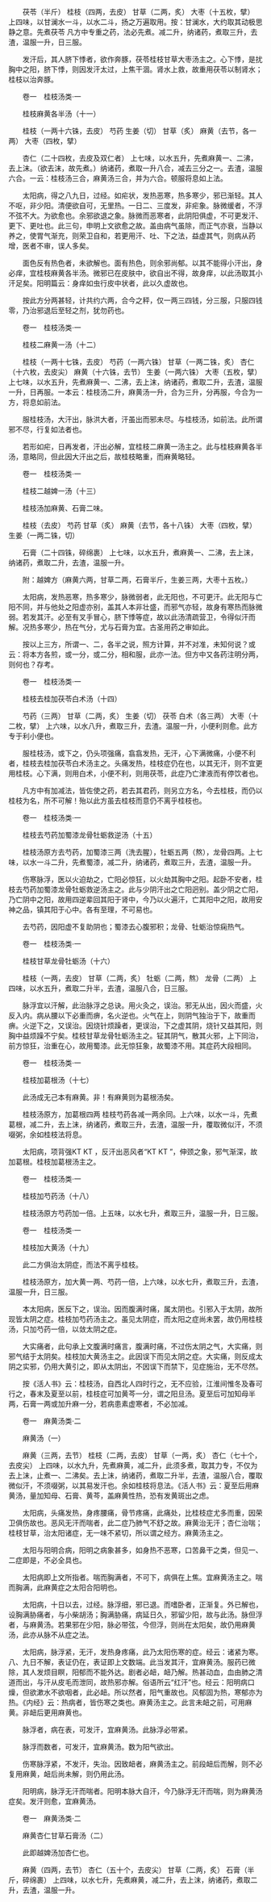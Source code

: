 <!-- { "loadSidebar": true } -->
　　茯苓（半斤） 桂枝（四两，去皮） 甘草（二两，炙） 大枣（十五枚，擘） 上四味，以甘澜水一斗，以水二斗，扬之万遍取用。按：甘澜水，大约取其动极思静之意。先煮茯苓 凡方中专重之药，法必先煮。减二升，纳诸药，煮取三升，去渣，温服一升，日三服。

　　发汗后，其人脐下悸者，欲作奔豚，茯苓桂枝甘草大枣汤主之。心下悸，是扰胸中之阳，脐下悸，则因发汗太过，上焦干涸。肾水上救，故重用茯苓以制肾水；桂枝以治奔豚。

　　卷一　桂枝汤类·一

　　桂枝麻黄各半汤（十一）

　　桂枝（一两十六铢，去皮） 芍药 生姜（切） 甘草（炙） 麻黄（去节，各一两） 大枣（四枚，擘）

　　杏仁（二十四枚，去皮及双仁者） 上七味，以水五升，先煮麻黄一、二沸，去上沫。（欲去沫，故先煮。）纳诸药，煮取一升八合，减去三分之一。去渣，温服六合。一云：桂枝汤三合，麻黄汤三合，并为六合。顿服将息如上法。

　　太阳病，得之八九日，过经。如疟状，发热恶寒，热多寒少，邪已渐轻。其人不呕，非少阳。清便欲自可，无里热。一日二、三度发，非疟象。脉微缓者，不浮不弦不大。为欲愈也。余邪欲退之象。脉微而恶寒者，此阴阳俱虚，不可更发汗、更下、更吐也。此三句，申明上文欲愈之故。盖由病气虽除，而正气亦衰，当静以养之，使胃气渐充，则荣卫自和，若更用汗、吐、下之法，益虚其气，则病从药增，医者不审，误人多矣。

　　面色反有热色者，未欲解也。面有热色，则余邪尚郁。以其不能得小汗出，身必痒，宜桂枝麻黄各半汤。微邪已在皮肤中，欲自出不得，故身痒，以此汤取其小汗足矣。阳明篇云：身痒如虫行皮中状者，此以久虚故也。

　　按此方分两甚轻，计共约六两，合今之秤，仅一两三四钱，分三服，只服四钱零，乃治邪退后至轻之剂，犹勿药也。

　　卷一　桂枝汤类·一

　　桂枝二麻黄一汤（十二）

　　桂枝（一两十七铢，去皮） 芍药（一两六铢） 甘草（一两二铢，炙） 杏仁（十六枚，去皮尖） 麻黄（十六铢，去节） 生姜（一两六铢） 大枣（五枚，擘） 上七味，以水五升，先煮麻黄一、二沸，去上沫，纳诸药，煮取二升，去渣，温服一升，日再服。一本云：桂枝汤二升，麻黄汤一升，合为三升，分再服，今合为一方，将息如前法。

　　服桂枝汤，大汗出，脉洪大者，汗虽出而邪未尽。与桂枝汤，如前法。此所谓邪不尽，行复如法者也。

　　若形如疟，日再发者，汗出必解，宜桂枝二麻黄一汤主之。此与桂枝麻黄各半汤，意略同，但此因大汗出之后，故桂枝略重，而麻黄略轻。

　　卷一　桂枝汤类·一

　　桂枝二越婢一汤（十三）

　　桂枝汤加麻黄、石膏二味。

　　桂枝（去皮） 芍药 甘草（炙） 麻黄（去节，各十八铢） 大枣（四枚，擘） 生姜（一两二铢，切）

　　石膏（二十四铢，碎绵裹） 上七味，以水五升，煮麻黄一、二沸，去上沫，纳诸药，煮取二升，去渣，温服一升。

　　附：越婢方（麻黄六两，甘草二两，石膏半斤，生姜三两，大枣十五枚。）

　　太阳病，发热恶寒，热多寒少，脉微弱者，此无阳也，不可更汗。此无阳与亡阳不同，并与他处之阳虚亦别，盖其人本非壮盛，而邪气亦轻，故身有寒热而脉微弱。若发其汗。必至有叉手冒心，脐下悸等症，故以此汤清疏营卫，令得似汗而解。况热多寒少，热在气分，尤与石膏为宜。古圣用药之审如此。

　　按以上三方，所谓一、二，各半之说，照方计算，并不对准，未知何说？或云：将本方各煎，或一分，或二分，相和服，此亦一法。但方中又各药注明分两，则何也？存考。

　　卷一　桂枝汤类·一

　　桂枝去桂加茯苓白术汤（十四）

　　芍药（三两） 甘草（二两，炙） 生姜（切） 茯苓 白术（各三两） 大枣（十二枚，擘） 上六味，以水八升，煮取三升，去渣。温服一升，小便利则愈。此方专于利小便也。

　　服桂枝汤，或下之，仍头项强痛，翕翕发热，无汗，心下满微痛，小便不利者，桂枝去桂加茯苓白术汤主之。头痛发热，桂枝症仍在也，以其无汗，则不宜更用桂枝。心下满，则用白术，小便不利，则用茯苓，此症乃亡津液而有停饮者也。

　　凡方中有加减法，皆佐使之药，若去其君药，则另立方名，今去桂枝，而仍以桂枝为名，所不可解！殆以此方虽去桂枝而意仍不离乎桂枝也。

　　卷一　桂枝汤类·一

　　桂枝去芍药加蜀漆龙骨牡蛎救逆汤（十五）

　　桂枝汤原方去芍药，加蜀漆三两（洗去腥），牡蛎五两（熬），龙骨四两。上七味，以水一斗二升，先煮蜀漆，减二升，纳诸药，煮取三升，去渣，温服一升。

　　伤寒脉浮，医以火迫劫之，亡阳必惊狂，以火劫其胸中之阳。起卧不安者，桂枝去芍药加蜀漆龙骨牡蛎救逆汤主之。此与少阴汗出之亡阳迥别。盖少阴之亡阳，乃亡阴中之阳，故用四逆辈回其阳于肾中，今乃以火遍汗，亡其阳中之阳，故用安神之品，镇其阳于心中。各有至理，不可易也。

　　去芍药，因阳虚不复助阴也；蜀漆去心腹邪积；龙骨、牡蛎治惊痫热气。

　　卷一　桂枝汤类·一

　　桂枝甘草龙骨牡蛎汤（十六）

　　桂枝（一两，去皮） 甘草（二两，炙） 牡蛎（二两，熬） 龙骨（二两） 上四味，以水五升，煮取二升半，去渣，温服八合，日三服。

　　脉浮宜以汗解，此治脉浮之总诀。用火灸之，误治。邪无从出，因火而盛，火反入内。病从腰以下必重而痹，名火逆也。火气在上，则阴气独治于下，故重而痹。火逆下之，又误治。因烧针烦躁者，更误治，下之虚其阴，烧针又益其阳，则胸中益烦躁不宁矣。桂枝甘草龙骨牡蛎汤主之。钲其阴气，散其火邪，上下同治，前方惊狂，治重在心，故用蜀漆。此无惊狂象，故蜀漆不用。其症药大段相同。

　　卷一　桂枝汤类·一

　　桂枝加葛根汤（十七）

　　此汤成无己本有麻黄。非！有麻黄则为葛根汤矣。

　　桂枝汤原方，加葛根四两 桂枝芍药各减一两余同。上六味，以水一斗，先煮葛根，减二升，去上沫，纳诸药，煮取三升，去渣，温服一升，覆取微似汗，不须啜粥，余如桂枝法将息。

　　太阳病，项背强KT KT ，反汗出恶风者“KT KT ”，伸颈之象，邪气渐深，故加葛根。桂枝加葛根汤主之。

　　卷一　桂枝汤类·一

　　桂枝加芍药汤（十八）

　　桂枝汤原方芍药加一倍。上五味，以水七升，煮取三升，温服一升，日三服。

　　卷一　桂枝汤类·一

　　桂枝加大黄汤（十九）

　　此二方俱治太阴症，而法不离乎桂枝。

　　桂枝汤原方，加大黄一两、芍药一倍，上六味，以水七升，煮取三升，去渣，温服一升，日三服。

　　本太阳病，医反下之，误治。因而腹满时痛，属太阴也。引邪入于太阴，故所现皆太阴之症。桂枝加芍药汤主之。虽见太阴症，而太阳之症尚未罢，故仍用桂枝汤，只加芍药一倍，以敛太阴之症。

　　大实痛者，此句承上文腹满时痛言，腹满时痛，不过伤太阴之气，大实痛，则邪气结于太阴矣。桂枝加大黄汤主之。此因误下而见太阴之症。大实痛，则反成太阴之实邪，仍用大黄引之，即从太阴出，不因误下而禁下，见症施治，无不尽然。

　　按《活人书》云：桂枝汤，自西北人四时行之，无不应验，江淮间惟冬及春可行之，春末及夏至以前，桂枝症可加黄芩一分，谓之阳旦汤。夏至后可加知母半两，石膏一两或加升麻一分，若病患素虚寒者，不必加减。

　　卷一　麻黄汤类·二

　　麻黄汤（一）

　　麻黄（三两，去节） 桂枝（二两，去皮） 甘草（一两，炙） 杏仁（七十个，去皮尖） 上四味，以水九升，先煮麻黄，减二升，此须多煮，取其力专，不仅为去上沫，止煮一、二沸矣。去上沫，纳诸药，煮取二升半，去渣，温服八合，覆取微似汗，不须啜粥，以其易发汗也。余如桂枝将息法。《活人书》云：夏至后用麻黄汤，量加知母、石膏、黄芩，盖麻黄性热，恐有发黄斑出之虑。

　　太阳病，头痛发热，身疼腰痛，骨节疼痛，此痛处，比桂枝症尤多而重，因荣卫俱伤故也。恶风无汗而喘者，此二症乃肺气不舒之故。麻黄治无汗；杏仁治喘；桂枝甘草，治太阳诸症，无一味不紧切，所以谓之经方。麻黄汤主之。

　　太阳与阳明合病，阳明之病象甚多，如身热不恶寒，口苦鼻干之类，但见一、二症即是，不必全具也。

　　太阳病即上文所指者。喘而胸满者，不可下，病俱在上焦。宜麻黄汤主之。喘而胸满，此麻黄症之太阳合阳明也。

　　太阳病，十日以去，过经。脉浮细，邪已退。而嗜卧者，正渐复。外已解也，设胸满胁痛者，与小柴胡汤；胸满胁痛，病延日久，邪留少阳，故与此汤。脉但浮者，与麻黄汤。若果邪在少阳，脉必带弦，今但浮，则尚在太阳矣，故仍用麻黄汤，此亦从脉不从症之法。

　　太阳病，脉浮紧，无汗，发热身疼痛，此乃太阳伤寒的症。经云：诸紧为寒。八、九日不解，表证仍在，表证即上文数端。此当发其汗，宜麻黄汤。服药已微除，其人发烦目瞑，阳郁而不能外达。剧者必衄，衄乃解。热甚动血，血由肺之清道而出，与汗从皮毛而泄同，故热邪亦解。俗语所云“红汗”也。经云：阳明病口燥，但欲漱水不欲咽者，此必衄。所以然者，阳气重故也。风郁固为热，寒郁亦为热。《内经》云：热病者，皆伤寒之类也。麻黄汤主之。此言未衄之前，可用麻黄。非衄后更用麻黄也。

　　脉浮者，病在表，可发汗，宜麻黄汤。此脉浮必带紧。

　　脉浮而数者，可发汗，宜麻黄汤。数为阳气欲出。

　　伤寒脉浮紧，不发汗，失治。因致衄者，麻黄汤主之。前段衄后而解，则不必复用麻黄，衄后尚未解，则仍用此汤。

　　阳明病，脉浮无汗而喘者。阳明本脉大自汗，今乃脉浮无汗而喘，则为麻黄汤症矣。发汗则愈，宜麻黄汤。

　　卷一　麻黄汤类·二

　　麻黄杏仁甘草石膏汤（二）

　　此即越婢汤加杏仁也。

　　麻黄（四两，去节） 杏仁（五十个，去皮尖） 甘草（二两，炙） 石膏（半斤，碎绵裹） 上四味，以水七升，先煮麻黄，减二升，去上沫，纳诸药，煮取二升，去渣，温服一升。

